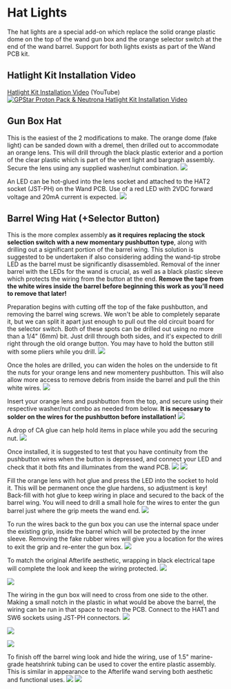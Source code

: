 # Hat Lights

The hat lights are a special add-on which replace the solid orange plastic dome on the top of the wand gun box and the orange selector switch at the end of the wand barrel. Support for both lights exists as part of the Wand PCB kit.

## Hatlight Kit Installation Video ##

[Hatlight Kit Installation Video](https://www.youtube.com/watch?v=G1TXLc8lEsk) (YouTube)
[![GPStar Proton Pack & Neutrona Hatlight Kit Installation Video](https://img.youtube.com/vi/G1TXLc8lEsk/maxresdefault.jpg)](https://www.youtube.com/watch?v=G1TXLc8lEsk)

## Gun Box Hat

This is the easiest of the 2 modifications to make. The orange dome (fake light) can be sanded down with a dremel, then drilled out to accommodate an orange lens. This will drill through the black plastic exterior and a portion of the clear plastic which is part of the vent light and bargraph assembly. Secure the lens using any supplied washer/nut combination.
![](images/Hat_Gun1.jpg)

An LED can be hot-glued into the lens socket and attached to the HAT2 socket (JST-PH) on the Wand PCB. Use of a red LED with 2VDC forward voltage and 20mA current is expected.
![](images/Hat_Gun2.jpg)

## Barrel Wing Hat (+Selector Button)

This is the more complex assembly **as it requires replacing the stock selection switch with a new momentary pushbutton type**, along with drilling out a significant portion of the barrel wing. This solution is suggested to be undertaken if also considering adding the wand-tip strobe LED as the barrel must be significantly disassembled. Removal of the inner barrel with the LEDs for the wand is crucial, as well as a black plastic sleeve which protects the wiring from the button at the end. **Remove the tape from the white wires inside the barrel before beginning this work as you'll need to remove that later!**

Preparation begins with cutting off the top of the fake pushbutton, and removing the barrel wing screws. We won't be able to completely separate it, but we can split it apart just enough to pull out the old circuit board for the selector switch. Both of these spots can be drilled out using no more than a 1/4" (6mm) bit. Just drill through both sides, and it's expected to drill right through the old orange button. You may have to hold the button still with some pliers while you drill.
![](images/Hat_Barrel_Top1.jpg)

Once the holes are drilled, you can widen the holes on the underside to fit the nuts for your orange lens and new momentery pushbutton. This will also allow more access to remove debris from inside the barrel and pull the thin white wires.
![](images/Hat_Barrel_Under1.jpg)

Insert your orange lens and pushbutton from the top, and secure using their respective washer/nut combo as needed from below. **It is necessary to solder on the wires for the pushbutton before installation!**
![](images/Hat_Barrel_Top2.jpg)

A drop of CA glue can help hold items in place while you add the securing nut.
![](images/Hat_Barrel_Under2.jpg)

Once installed, it is suggested to test that you have continuity from the pushbutton wires when the button is depressed, and connect your LED and check that it both fits and illuminates from the wand PCB.
![](images/Hat_Barrel_Top3.jpg)
![](images/Hat_Barrel_Under3.jpg)

Fill the orange lens with hot glue and press the LED into the socket to hold it. This will be permanent once the glue hardens, so adjustment is key! Back-fill with hot glue to keep wiring in place and secured to the back of the barrel wing. You will need to drill a small hole for the wires to enter the gun barrel just where the grip meets the wand end.
![](images/Hat_Barrel_Under4.jpg)

To run the wires back to the gun box you can use the internal space under the existing grip, inside the barrel which will be protected by the inner sleeve. Removing the fake rubber wires will give you a location for the wires to exit the grip and re-enter the gun box.
![](images/Hat_Grip_Exit.jpg)

To match the original Afterlife aesthetic, wrapping in black electrical tape will complete the look and keep the wiring protected.
![](images/Hat_Grip_Wrap1.jpg)

![](images/Hat_Grip_Wrap2.jpg)

The wiring in the gun box will need to cross from one side to the other. Making a small notch in the plastic in what would be above the barrel, the wiring can be run in that space to reach the PCB. Connect to the HAT1 and SW6 sockets using JST-PH connectors.
![](images/Hat_Wiring1.jpg)

![](images/Hat_Wiring2.jpg)

![](images/Hat_Wiring3.jpg)

To finish off the barrel wing look and hide the wiring, use of 1.5" marine-grade heatshrink tubing can be used to cover the entire plastic assembly. This is similar in appearance to the Afterlife wand serving both aesthetic and functional uses.
![](images/Hat_Barrel_Top4.jpg)
![](images/Hat_Barrel_Under5.jpg)